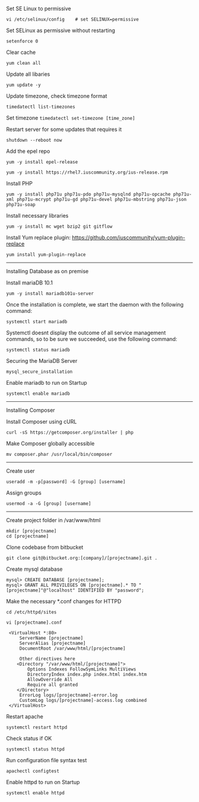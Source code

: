 Set SE Linux to permissive

```vi /etc/selinux/config    # set SELINUX=permissive```

Set SELinux as permissive without restarting

```setenforce 0```

Clear cache

```yum clean all```

Update all libaries

```yum update -y```

Update timezone, check timezone format

```timedatectl list-timezones```

Set timezone
```timedatectl set-timezone [time_zone]```

Restart server for some updates that requires it

```shutdown --reboot now```


Add the epel repo

```
yum -y install epel-release

yum -y install https://rhel7.iuscommunity.org/ius-release.rpm
```

Install PHP

```yum -y install php71u php71u-pdo php71u-mysqlnd php71u-opcache php71u-xml php71u-mcrypt php71u-gd php71u-devel php71u-mbstring php71u-json php71u-soap```

Install necessary libraries

```yum -y install mc wget bzip2 git gitflow```

Install Yum replace plugin: https://github.com/iuscommunity/yum-plugin-replace

```yum install yum-plugin-replace```

------------------------------------------------------

Installing Database as on premise

Install mariaDB 10.1

```yum -y install mariadb101u-server```

Once the installation is complete, we start the daemon with the following command:

```systemctl start mariadb```

Systemctl doesnt display the outcome of all service management commands, so to be sure we succeeded, use the following command:

```systemctl status mariadb```

Securing the MariaDB Server

```mysql_secure_installation```

Enable mariadb to run on Startup

```systemctl enable mariadb```

------------------------------------------------------

Installing Composer

Install Composer using cURL

```curl -sS https://getcomposer.org/installer | php```

Make Composer globally accessible

```mv composer.phar /usr/local/bin/composer```

------------------------------------------------------

Create user

```useradd -m -p[password] -G [group] [username]```

 Assign groups

```usermod -a -G [group] [username]```


------------------------------------------------------

Create project folder in /var/www/html

```
mkdir [projectname]
cd [projectname]
```

Clone codebase from bitbucket

```git clone git@bitbucket.org:[company]/[projectname].git .```

Create mysql database

```
mysql> CREATE DATABASE [projectname];
mysql> GRANT ALL PRIVILEGES ON [projectname].* TO "[projectname]"@"localhost" IDENTIFIED BY "password";

```
 
Make the necessary \*.conf changes for HTTPD

```
cd /etc/httpd/sites

vi [projectname].conf

 <VirtualHost *:80>
     ServerName [projectname]
     ServerAlias [projectname]
     DocumentRoot /var/www/html/[projectname]

     Other directives here
    <Directory "/var/www/html/[projectname]">
        Options Indexes FollowSymLinks MultiViews
        DirectoryIndex index.php index.html index.htm
        AllowOverride All
        Require all granted
    </Directory>
     ErrorLog logs/[projectname]-error.log
     CustomLog logs/[projectname]-access.log combined
 </VirtualHost>
```

Restart apache

```systemctl restart httpd```

Check status if OK

```systemctl status httpd```

Run configuration file syntax test

```apachectl configtest```

Enable httpd to run on Startup

```systemctl enable httpd```
